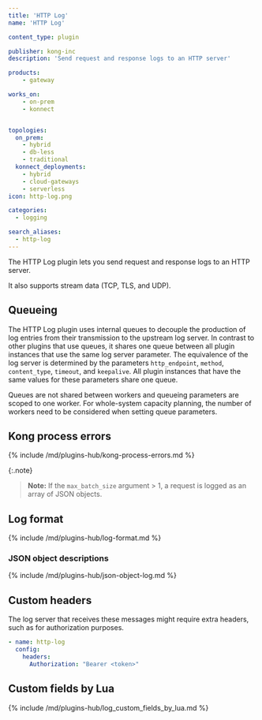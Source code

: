 ```yaml
---
title: 'HTTP Log'
name: 'HTTP Log'

content_type: plugin

publisher: kong-inc
description: 'Send request and response logs to an HTTP server'

products:
    - gateway

works_on:
    - on-prem
    - konnect


topologies:
  on_prem:
    - hybrid
    - db-less
    - traditional
  konnect_deployments:
    - hybrid
    - cloud-gateways
    - serverless
icon: http-log.png

categories:
  - logging

search_aliases:
  - http-log
---
```


The HTTP Log plugin lets you send request and response logs to an HTTP server.

It also supports stream data (TCP, TLS, and UDP).

## Queueing

The HTTP Log plugin uses internal queues to decouple the production of
log entries from their transmission to the upstream log server.  In
contrast to other plugins that use queues, it shares one queue
between all plugin instances that use the same log server parameter.
The equivalence of the log server is determined by the parameters
`http_endpoint`, `method`, `content_type`, `timeout`, and `keepalive`.
All plugin instances that have the same values for these parameters
share one queue.

Queues are not shared between workers and queueing parameters are
scoped to one worker.  For whole-system capacity planning, the number
of workers need to be considered when setting queue parameters.

## Kong process errors

{% include /md/plugins-hub/kong-process-errors.md %}

{:.note}
> **Note:** If the `max_batch_size` argument > 1, a request is logged as an array of JSON objects.

## Log format

{% include /md/plugins-hub/log-format.md %}

### JSON object descriptions

{% include /md/plugins-hub/json-object-log.md %}


## Custom headers

The log server that receives these messages might require extra headers, such as for authorization purposes.

```yaml
- name: http-log
  config:
    headers:
      Authorization: "Bearer <token>"
```

## Custom fields by Lua

{% include /md/plugins-hub/log_custom_fields_by_lua.md %}